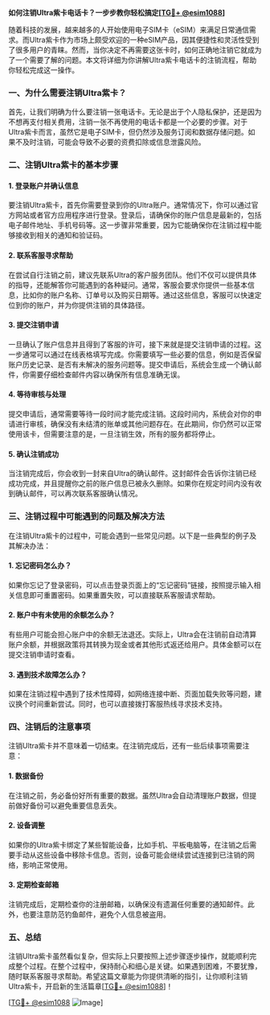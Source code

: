 **如何注销Ultra紫卡电话卡？一步步教你轻松搞定[[TG💪+ @esim1088](https://t.me/s/esim1088)]**

随着科技的发展，越来越多的人开始使用电子SIM卡（eSIM）来满足日常通信需求。而Ultra紫卡作为市场上颇受欢迎的一种eSIM产品，因其便捷性和灵活性受到了很多用户的青睐。然而，当你决定不再需要这张卡时，如何正确地注销它就成为了一个需要了解的问题。本文将详细为你讲解Ultra紫卡电话卡的注销流程，帮助你轻松完成这一操作。

### 一、为什么需要注销Ultra紫卡？

首先，让我们明确为什么要注销一张电话卡。无论是出于个人隐私保护，还是因为不想再支付相关费用，注销一张不再使用的电话卡都是一个必要的步骤。对于Ultra紫卡而言，虽然它是电子SIM卡，但仍然涉及服务订阅和数据存储问题。如果不及时注销，可能会导致不必要的资费扣除或信息泄露风险。

### 二、注销Ultra紫卡的基本步骤

#### 1. 登录账户并确认信息
要注销Ultra紫卡，首先你需要登录到你的Ultra账户。通常情况下，你可以通过官方网站或者官方应用程序进行登录。登录后，请确保你的账户信息是最新的，包括电子邮件地址、手机号码等。这一步骤非常重要，因为它能确保你在注销过程中能够接收到相关的通知和验证码。

#### 2. 联系客服寻求帮助
在尝试自行注销之前，建议先联系Ultra的客户服务团队。他们不仅可以提供具体的指导，还能解答你可能遇到的各种疑问。通常，客服会要求你提供一些基本信息，比如你的账户名称、订单号以及购买日期等。通过这些信息，客服可以快速定位到你的账户，并为你提供注销的具体路径。

#### 3. 提交注销申请
一旦确认了账户信息并且得到了客服的许可，接下来就是提交注销申请的过程。这一步通常可以通过在线表格填写完成。你需要填写一些必要的信息，例如是否保留账户历史记录、是否有未解决的服务问题等。提交申请后，系统会生成一个确认邮件，你需要仔细检查邮件内容以确保所有信息准确无误。

#### 4. 等待审核与处理
提交申请后，通常需要等待一段时间才能完成注销。这段时间内，系统会对你的申请进行审核，确保没有未结清的账单或其他问题存在。在此期间，你仍然可以正常使用该卡，但需要注意的是，一旦注销生效，所有的服务都将停止。

#### 5. 确认注销成功
当注销完成后，你会收到一封来自Ultra的确认邮件。这封邮件会告诉你注销已经成功完成，并且提醒你之前的账户信息已被永久删除。如果你在规定时间内没有收到确认邮件，可以再次联系客服确认情况。

### 三、注销过程中可能遇到的问题及解决方法

在注销Ultra紫卡的过程中，可能会遇到一些常见问题。以下是一些典型的例子及其解决办法：

#### 1. 忘记密码怎么办？
如果你忘记了登录密码，可以点击登录页面上的“忘记密码”链接，按照提示输入相关信息即可重置密码。如果重置失败，可以直接联系客服请求帮助。

#### 2. 账户中有未使用的余额怎么办？
有些用户可能会担心账户中的余额无法退还。实际上，Ultra会在注销前自动清算账户余额，并根据政策将其转换为现金或者其他形式返还给用户。具体金额可以在提交注销申请时查看。

#### 3. 遇到技术故障怎么办？
如果在注销过程中遇到了技术性障碍，如网络连接中断、页面加载失败等问题，建议换个时间重新尝试。同时，也可以直接拨打客服热线寻求技术支持。

### 四、注销后的注意事项

注销Ultra紫卡并不意味着一切结束。在注销完成后，还有一些后续事项需要注意：

#### 1. 数据备份
在注销之前，务必备份好所有重要的数据。虽然Ultra会自动清理账户数据，但提前做好备份可以避免重要信息丢失。

#### 2. 设备调整
如果你的Ultra紫卡绑定了某些智能设备，比如手机、平板电脑等，在注销之后需要手动从这些设备中移除卡信息。否则，设备可能会继续尝试连接到已注销的网络，影响正常使用。

#### 3. 定期检查邮箱
注销完成后，定期检查你的注册邮箱，以确保没有遗漏任何重要的通知邮件。此外，也要注意防范钓鱼邮件，避免个人信息被盗用。

### 五、总结

注销Ultra紫卡虽然看似复杂，但实际上只要按照上述步骤逐步操作，就能顺利完成整个过程。在整个过程中，保持耐心和细心是关键。如果遇到困难，不要犹豫，随时联系客服寻求帮助。希望这篇文章能为你提供清晰的指引，让你顺利注销Ultra紫卡，开启新的生活篇章[[TG💪+ @esim1088](https://t.me/s/esim1088)]！

[[TG💪+ @esim1088](https://t.me/s/esim1088) ![Image](https://i.postimg.cc/4NQfJmqS/Snipaste-2025-05-13-00-14-12.png)]